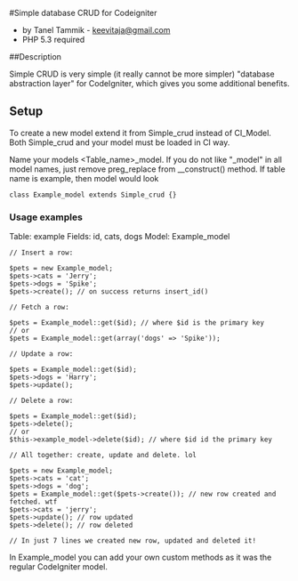 #Simple database CRUD for Codeigniter

* by Tanel Tammik - keevitaja@gmail.com
* PHP 5.3 required

##Description

Simple CRUD is very simple (it really cannot be more simpler) "database abstraction
layer" for CodeIgniter, which gives you some additional benefits.

## Setup

To create a new model extend it from Simple_crud instead of CI_Model.
Both Simple_crud and your model must be loaded in CI way.

Name your models <Table_name>_model. If you do not like "_model" in all
model names, just remove preg_replace from __construct() method. If table
name is example, then model would look

<pre><code>class Example_model extends Simple_crud {}</pre></code>

### Usage examples

Table: example
Fields: id, cats, dogs
Model: Example_model

<pre><code>// Insert a row:

$pets = new Example_model;
$pets->cats = 'Jerry';
$pets->dogs = 'Spike';
$pets->create(); // on success returns insert_id()</code></pre>

<pre><code>// Fetch a row:

$pets = Example_model::get($id); // where $id is the primary key
// or
$pets = Example_model::get(array('dogs' => 'Spike'));</code></pre>

<pre><code>// Update a row:

$pets = Example_model::get($id);
$pets->dogs = 'Harry';
$pets->update();</code></pre>

<pre><code>// Delete a row:

$pets = Example_model::get($id);
$pets->delete();
// or
$this->example_model->delete($id); // where $id id the primary key</code></pre>

<pre><code>// All together: create, update and delete. lol

$pets = new Example_model;
$pets->cats = 'cat';
$pets->dogs = 'dog';
$pets = Example_model::get($pets->create()); // new row created and fetched. wtf
$pets->cats = 'jerry';
$pets->update(); // row updated
$pets->delete(); // row deleted

// In just 7 lines we created new row, updated and deleted it!</code></pre>

In Example_model you can add your own custom methods as it was the
regular CodeIgniter model.